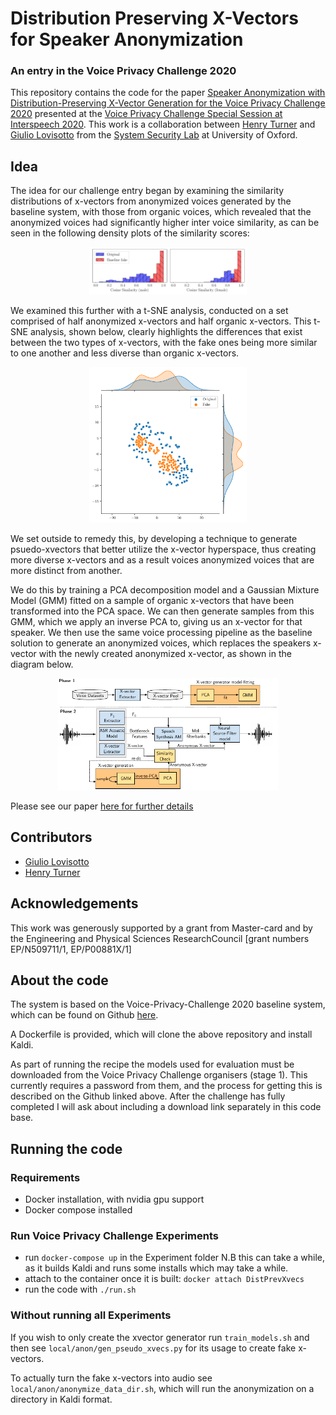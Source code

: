 # Distribution Preserving X-Vectors for Speaker Anonymization
### An entry in the Voice Privacy Challenge 2020
This repository contains the code for the paper [Speaker Anonymization with Distribution-Preserving X-Vector Generation for the Voice Privacy Challenge 2020](www.fixlink.com) presented at the [Voice Privacy Challenge Special Session at Interspeech 2020](https://www.voiceprivacychallenge.org/).
This work is a collaboration between [Henry Turner](https://www.cs.ox.ac.uk/people/henry.turner/) and [Giulio Lovisotto](https://github.com/giuliolovisotto/) from the [System Security Lab](https://seclab.cs.ox.ac.uk/) at University of Oxford.


## Idea
The idea for our challenge entry began by examining the similarity distributions of x-vectors from anonymized voices generated by the baseline system, with those from organic voices, which revealed that the anonymized voices had significantly higher inter voice similarity, as can be seen in the following density plots of the similarity scores:
<p align="center"><img src="/github_images/baseline_comparison.pdf" width="50%"></p>

We examined this further with a t-SNE analysis, conducted on a set comprised of half anonymized x-vectors and half organic x-vectors. This t-SNE analysis, shown below, clearly highlights the differences that exist between the two types of x-vectors, with the fake ones being more similar to one another and less diverse than organic x-vectors.
<p align="center"><img src="/github_images/TSNEMales.pdf" width="50%"></p>

We set outside to remedy this, by developing a technique to generate psuedo-xvectors that better utilize the x-vector hyperspace, thus creating more diverse x-vectors and as a result voices anonymized voices that are more distinct from another.

We do this by training a PCA decomposition model and a Gaussian Mixture Model (GMM) fitted on a sample of organic x-vectors that have been transformed into the PCA space.
We can then generate samples from this GMM, which we apply an inverse PCA to, giving us an x-vector for that speaker.
We then use the same voice processing pipeline as the baseline solution to generate an anonymized voices, which replaces the speakers x-vector with the newly created anonymized x-vector, as shown in the diagram below.
<p align="center"><img src="/github_images/sys_diag.pdf" width="70%"></p>

Please see our paper [here for further details](www.arxivlinkhere)




<!-- <p align="center"><img src="/github_images/transferability.png" width="80%"></p> -->

<!-- ### Resources
Add paper, videos when available
) -->

<!-- ## Citation
If you use this repository please cite the paper as follows:
```
TODO citation here
``` -->
## Contributors
 * [Giulio Lovisotto](https://github.com/giuliolovisotto/)
 * [Henry Turner](https://www.cs.ox.ac.uk/people/henry.turner/)

## Acknowledgements

This work was generously supported by a grant from Master-card  and  by  the  Engineering  and  Physical  Sciences  ResearchCouncil [grant numbers EP/N509711/1, EP/P00881X/1]
 

## About the code
The system is based on the Voice-Privacy-Challenge 2020 baseline system, which can be found on Github [here](https://github.com/Voice-Privacy-Challenge/Voice-Privacy-Challenge-2020).


A Dockerfile is provided, which will clone the above repository and install Kaldi.

As part of running the recipe the models used for evaluation must be downloaded from the Voice Privacy Challenge organisers (stage 1). This currently requires a password from them, and the process for getting this is described on the Github linked above. After the challenge has fully completed I will ask about including a download link separately in this code base.

## Running the code

### Requirements
- Docker installation, with nvidia gpu support
- Docker compose installed

### Run Voice Privacy Challenge Experiments
- run `docker-compose up` in the Experiment folder N.B this can take a while, as it builds Kaldi and runs some installs which may take a while.
- attach to the container once it is built: `docker attach DistPrevXvecs`
- run the code with `./run.sh`


### Without running all Experiments
If you wish to only create the xvector generator run `train_models.sh` and then see `local/anon/gen_pseudo_xvecs.py` for its usage to create fake x-vectors.

To actually turn the fake x-vectors into audio see `local/anon/anonymize_data_dir.sh`, which will run the anonymization on a directory in Kaldi format.

